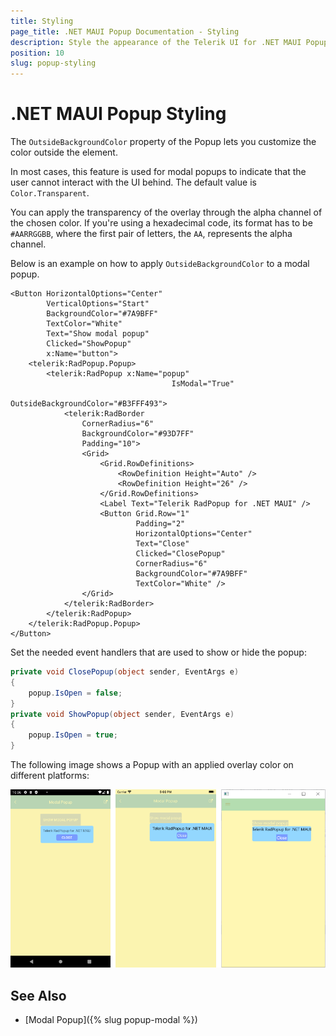 ```yaml
---
title: Styling
page_title: .NET MAUI Popup Documentation - Styling
description: Style the appearance of the Telerik UI for .NET MAUI Popup by setting its overlay color.
position: 10
slug: popup-styling
---
```


# .NET MAUI Popup Styling

The `OutsideBackgroundColor` property of the Popup lets you customize the color outside the element.

In most cases, this feature is used for modal popups to indicate that the user cannot interact with the UI behind. The default value is `Color.Transparent`.

You can apply the transparency of the overlay through the alpha channel of the chosen color. If you're using a hexadecimal code, its format has to be `#AARRGGBB`, where the first pair of letters, the `AA`, represents the alpha channel.

Below is an example on how to apply `OutsideBackgroundColor` to a modal popup.

```XAML
<Button HorizontalOptions="Center"
        VerticalOptions="Start"
        BackgroundColor="#7A9BFF"
        TextColor="White"
        Text="Show modal popup"
        Clicked="ShowPopup"
        x:Name="button">
    <telerik:RadPopup.Popup>
        <telerik:RadPopup x:Name="popup"
                                    IsModal="True"
                                    OutsideBackgroundColor="#B3FFF493">
            <telerik:RadBorder
                CornerRadius="6"
                BackgroundColor="#93D7FF"
                Padding="10">
                <Grid>
                    <Grid.RowDefinitions>
                        <RowDefinition Height="Auto" />
                        <RowDefinition Height="26" />
                    </Grid.RowDefinitions>
                    <Label Text="Telerik RadPopup for .NET MAUI" />
                    <Button Grid.Row="1"
                            Padding="2"
                            HorizontalOptions="Center"
                            Text="Close"
                            Clicked="ClosePopup"
                            CornerRadius="6"
                            BackgroundColor="#7A9BFF"
                            TextColor="White" />
                </Grid>
            </telerik:RadBorder>
        </telerik:RadPopup>
    </telerik:RadPopup.Popup>
</Button>
```

Set the needed event handlers that are used to show or hide the popup:

```C#
private void ClosePopup(object sender, EventArgs e)
{
    popup.IsOpen = false;
}
private void ShowPopup(object sender, EventArgs e)
{
    popup.IsOpen = true;
}
```

The following image shows a Popup with an applied overlay color on different platforms:

![.NET MAUI Popup Modal](images/popup_features_modal.png)

## See Also

- [Modal Popup]({% slug popup-modal %})
